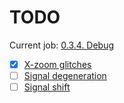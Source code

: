 # TODO

Current job: [0.3.4. Debug](https://github.com/tieugene/iosc.py/milestone/16)

- [x] [X-zoom glitches](https://github.com/tieugene/iosc.py/issues/203)
- [ ] [Signal degeneration](https://github.com/tieugene/iosc.py/issues/197)
- [ ] [Signal shift](https://github.com/tieugene/iosc.py/issues/199)
